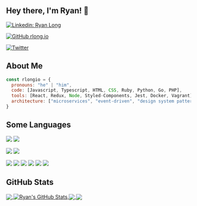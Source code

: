 <h2>Hey there, I'm Ryan! 👋</h2>

[![Linkedin: Ryan Long](https://img.shields.io/badge/-RyanRLong-blue?style=plastic-square&logo=Linkedin&logoColor=white&link=https://www.linkedin.com/in/ryanrlong/)](https://www.linkedin.com/in/ryanrlong/)

[![GitHub rlong.io](https://img.shields.io/github/followers/rlongio?label=follow&style=social)](https://github.com/rlongio)


[![Twitter](https://img.shields.io/twitter/url?style=social&url=https%3A%2F%2Ftwitter.com%2Fryanrlong)](https://twitter.com/ryanrlong)

## About Me

```javascript
const rlongio = {
  pronouns: "he" | "him",
  code: [Javascript, Typescript, HTML, CSS, Ruby, Python, Go, PHP],
  tools: [React, Redux, Node, Styled-Components, Jest, Docker, Vagrant],
  architecture: ["microservices", "event-driven", "design system pattern"]
}
```
## Some Languages

![](https://img.shields.io/badge/OS-Linux-informational?style=plastic&logo=linux)
![](https://img.shields.io/badge/OS-Windows-informational?style=plastic&logo=windows)


![](https://img.shields.io/badge/Editor-VS_Code-informational?style=plastic&logo=vs_code)
![](https://img.shields.io/badge/Editor-Vim-informational?style=plastic&logo=vim)


![](https://img.shields.io/badge/Code-Python-informational?style=plastic&logo=python)
![](https://img.shields.io/badge/Code-JavaScript-informational?style=plastic&logo=javascript)
![](https://img.shields.io/badge/Code-React-informational?style=plastic&logo=react)
![](https://img.shields.io/badge/Code-Java-informational?style=plastic&logo=java)
![](https://img.shields.io/badge/Code-Golang-informational?style=plastic&logo=go)
![](https://img.shields.io/badge/Code-PHP-informational?style=plastic&logo=php)

## GitHub Stats

<a href="https://github.com/rlongio/rlongio">
  <img align="center" src="https://github-readme-stats.vercel.app/api/top-langs/?username=rlongio&hide=java,html&title_color=ffffff&text_color=c9cacc&icon_color=2bbc8a&bg_color=1d1f21" />
</a>


<a href="https://github.com/rlongio/rlongio">
  <img align="center" src="https://github-readme-stats.vercel.app/api?username=rlongio&show_icons=true&line_height=27&count_private=true&title_color=ffffff&text_color=c9cacc&icon_color=2bbc8a&bg_color=1d1f21" alt="Ryan's GitHub Stats" />
</a>


<a href="https://github.com/rlongio/sampleproject">
  <img align="center" src="https://github-readme-stats.vercel.app/api/pin/?username=rlongio&repo=sampleproject&title_color=ffffff&text_color=c9cacc&icon_color=2bbc8a&bg_color=1d1f21" />
</a>


<a href="https://github.com/rlongio/go_starter_template">
  <img align="center" src="https://github-readme-stats.vercel.app/api/pin/?username=rlongio&repo=go_starter_template&title_color=ffffff&text_color=c9cacc&icon_color=2bbc8a&bg_color=1d1f21" />
</a> 

<!--
**rlongio/rlongio** is a ✨ _special_ ✨ repository because its `README.md` (this file) appears on your GitHub profile.

Here are some ideas to get you started:

- 🔭 I’m currently working on ...
- 🌱 I’m currently learning ...
- 👯 I’m looking to collaborate on ...
- 🤔 I’m looking for help with ...
- 💬 Ask me about ...
- 📫 How to reach me: ...
- 😄 Pronouns: ...
- ⚡ Fun fact: ...
-->
